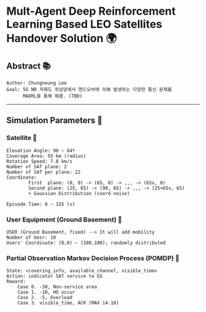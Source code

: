 # Mult-Agent Deep Reinforcement Learning Based LEO Satellites Handover Solution 🌍
## Abstract 📚
```
Author: Chungneung Lee
Goal: 5G NR 저궤도 위성망에서 핸드오버에 의해 발생하는 다양한 통신 문제를 
	  MADRL을 통해 해결. (TBD)
```
---
## Simulation Parameters 🔧
### Satellite 📡
```
Elevation Angle: 90 ~ 84º
Coverage Area: 55 km (radius)
Rotation Speed: 7.8 km/s
Number of SAT plane: 2
Number of SAT per plane: 22
Coordinate:
		First  plane: (0, 0) -> (65, 0) -> ,,, -> (65x, 0)
		Second plane: (25, 65) -> (90, 65) -> ,,, -> (25+65x, 65)
		+ Gaussian Distribution (coord noise)

Episode Time: 0 ~ 155 (s)
```
### User Equipment (Ground Basement) 📱
```
USER (Ground Basement, fixed) --> It will add mobility
Number of Uesr: 10
Users' Coordinate: (0,0) ~ (100,100); randomly distributed
```
### Partial Observation Markov Decision Process (POMDP) 🔭
```
State: <covering_info, available_channel, visible_time>
Action: indicator SAT service to GS
Reward:
	Case 0. -30, Non-service area
	Case 1. -10, HO occur
	Case 2. -5, Overload
	Case 3. visible_time, ACK (MAX 14.10)
```